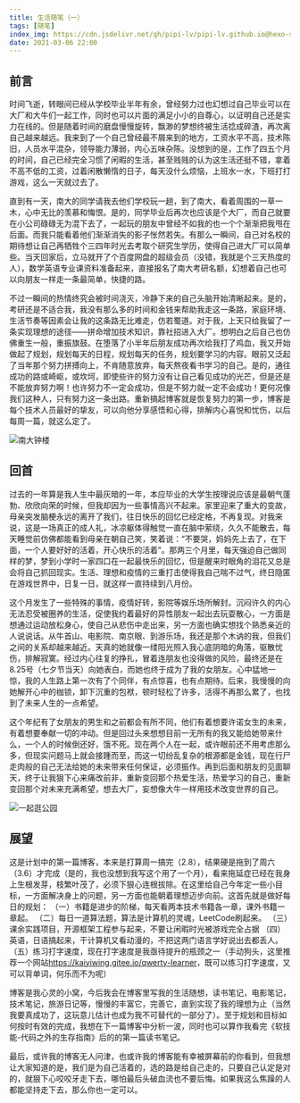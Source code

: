 ```yaml
---
title: 生活随笔（一）
tags: [随笔]
index_img: https://cdn.jsdelivr.net/gh/pipi-lv/pipi-lv.github.io@hexo-source/source/images/wallhaven-kw28r7.png
date: 2021-03-06 22:00
---
```


## 前言

时间飞逝，转眼间已经从学校毕业半年有余，曾经努力过也幻想过自己毕业可以在大厂和大牛们一起工作，同时也可以片面的满足小小的自尊心，以证明自己还是实力在线的。但是随着时间的磨盘慢慢旋转，飘渺的梦想终被生活捻成碎渣，再次离自己越来越远。我来到了一个自己曾经最不屑来到的地方，工资水平不高，技术陈旧，人员水平混杂，领导能力薄弱，内心五味杂陈。没想到的是，工作了四五个月的时间，自己已经完全习惯了闲暇的生活，甚至贱贱的认为这生活还挺不错，拿着不高不低的工资，过着闲散懒惰的日子，每天没什么烦恼，上班水一水，下班打打游戏，这么一天就过去了。

直到有一天，南大的同学请我去他们学校玩一趟，到了南大，看着周围的一草一木，心中无比的羡慕和悔恨。是的，同学毕业后再次也应该是个大厂，而自己就要在小公司碌碌无为混下去了，一起玩的朋友中曾经不如我的也一个个渐渐把我甩在后面。而我只能看着他们渐渐消失的影子怅然若失。有那么一瞬间，自己对名校的期待想让自己再牺牲个三四年时光去考取个研究生学历，使得自己进大厂可以简单些。当天回家后，立马就开了个百度网盘的超级会员（没错，我就是个三天热度的人），数学英语专业课资料准备起来，直接报名了南大考研名额，幻想着自己也可以向朋友一样走一条最简单，快捷的路。

不过一瞬间的热情终究会被时间浇灭，冷静下来的自己头脑开始清晰起来。是的，考研还是不适合我，我没有那么多的时间和金钱来帮助我走这一条路，家庭环境、生活节奏等因素会让我的这条路无比难走，仿若蜀道。对于我，上天只给我留了一条实现理想的途径——拼命增加技术知识，靠社招进入大厂。想明白之后自己也仿佛重生一般，重振旗鼓。在堕落了小半年后朋友成功再次给我打了鸡血，我又开始做起了规划，规划每天的日程，规划每天的任务，规划要学习的内容。眼前又泛起了当年那个努力拼搏向上，不肯随意放弃，每天熬夜看书学习的自己。是的，通往成功的路或崎岖，或坎坷，即使些许的努力没有让自己看见成功的光芒，但是还是不能放弃努力啊！也许努力不一定会成功，但是不努力就一定不会成功！更何况像我们这种人，只有努力这一条出路。重新搞起博客就是恢复努力的第一步，博客是每个技术人员最好的挚友，可以向他分享感悟和心得，排解内心喜悦和忧伤，以后每周一篇，就这么定了。

![南大钟楼](https://raw.githubusercontent.com/pipi-lv/pipi-lv.github.io/hexo-source/source/images/u%3D3046466273%2C2696409110%26fm%3D26%26gp%3D0.jpg)

## 回首

过去的一年算是我人生中最灰暗的一年，本应毕业的大学生按理说应该是最朝气蓬勃、欣欣向荣的时候，但我却因为一些事情高兴不起来。家里迎来了重大的变故，母亲突发脑梗永远的离开了我们，往日快乐的回忆已经定格，不再复现。对我来说，这是一场真正的成人礼，冰凉躯体得触觉一直在脑中萦绕，久久不能散去，每天睡觉前仿佛都能看到母亲在朝自己笑，笑着说：“不要哭，妈妈先上去了，在下面，一个人要好好的活着，开心快乐的活着”。那两三个月里，每天强迫自己做同样的梦，梦到小学时一家四口在一起最快乐的回忆，但是醒来时眼角的泪花又总是会将自己抓回现实。生活、理想和疫情的三重打击使得我自己喘不过气，终日隐匿在游戏世界中，日复一日，就这样一直持续到八月份。

这个月发生了一些特殊的事情，疫情好转，影院等娱乐场所解封。沉闷许久的内心无法忍受被圈养的生活，促使我约着最好的异性朋友一起出去玩耍散心，一方面是想通过运动放松身心，使自己从悲伤中走出来，另一方面也确实想找个熟悉亲近的人说说话。从牛首山、电影院、南京眼、到游乐场，我还是那个木讷的我，但我们之间的关系却越来越近。天真的她就像一缕阳光照入我心底阴暗的角落，驱散忧伤，排解寂寞。经过内心往复的挣扎，冒着连朋友也没得做的风险，最终还是在8.25号（七夕节当天）向她表白，而她也终于成为了我的女朋友。心中猛地一惊，我的人生路上第一次有了个同伴，有点惊喜，也有点期待。后来，我慢慢的向她解开心中的枷锁，卸下沉重的包袱，顿时轻松了许多，活得不再那么累了，也找到了未来人生的一点希望。

这个年纪有了女朋友的男生和之前都会有所不同，他们有着想要许诺女生的未来，有着想要奉献一切的冲动。但是回过头来想想目前一无所有的我又能给她带来什么，一个人的时候倒还好，饿不死。现在两个人在一起，或许眼前还不用考虑那么多，但现实问题马上就会接踵而至，而这一切纷乱复杂的根源都是金钱，现在行尸走肉般的自己无法给她的未来带来任何保证，必须振作。再到后面和朋友的见面聊天，终于让我狠下心来痛改前非，重新变回那个热爱生活，热爱学习的自己，重新变回那个对未来充满希望，想去大厂，妄想像大牛一样用技术改变世界的自己。

![一起逛公园](https://raw.githubusercontent.com/pipi-lv/pipi-lv.github.io/hexo-source/source/images/IMG_0046.JPG)

## 展望
这是计划中的第一篇博客，本来是打算周一搞完（2.8），结果硬是拖到了周六（3.6）才完成（是的，我也没想到我写这个用了一个月），看来拖延症已经在我身上生根发芽，枝繁叶茂了，必须下狠心连根拔除。在这里给自己今年定一些小目标，一方面解决身上的问题，另一方面也能朝着理想迈步向前。这首先就是做好每日的规划：
	（一）书籍是进步的阶梯，每天看两本技术书籍各一章，课外书籍一章起。
	（二）每日一道算法题，算法是计算机的灵魂，LeetCode刷起来。
	（三）课余实践项目，开源框架工程参与起来，不要让闲暇时光被游戏完全占据
	（四）英语，日语搞起来，干计算机又看动漫的，不把这两门语言学好说出去都丢人。
	（五）练习打字速度，现在打字速度是我亟待提升的瓶颈之一（手动狗头，这里推荐一个网站<a href="https://kaiyiwing.gitee.io/qwerty-learner">https://kaiyiwing.gitee.io/qwerty-learner</a>，既可以练习打字速度，又可以背单词，何乐而不为呢）

博客是我心灵的小窝，今后我会在博客里写我的生活随想，读书笔记，电影笔记，技术笔记，旅游日记等，慢慢的丰富它，完善它，直到实现了我的理想为止（当然我要真成功了，这玩意儿估计也成为我不可替代的一部分了）。至于规划和目标如何按时有效的完成，我想在下一篇博客中分析一波，同时也可以算作我看完《软技能-代码之外的生存指南》后的的第一篇读书笔记。
	
最后，或许我的博客无人问津，也或许我的博客能有幸被屏幕前的你看到，但我想让大家知道的是，我们是为自己活着的，选的路是给自己走的，只要自己认定是对的，就狠下心咬咬牙走下去，哪怕最后头破血流也不要后悔。如果我这么焦躁的人都能坚持走下去，那么你也一定可以。


<style>
  /* 只设置 markdown 字体 */
  .markdown-body {
    font-family: KaiTi,"Microsoft YaHei",Georgia, sans, serif;
    font-size: 17px;
    line-height: 1.6
  }

  .markdown-body p {
     text-indent: 2em
  }

  .markdown-body img{
    width: 600px
  }
</style>